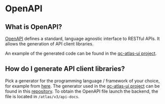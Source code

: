 # OpenAPI 

## What is OpenAPI?
[OpenAPI](https://swagger.io/specification/) defines a standard, language agnostic interface to RESTful APIs. It allows the generation of API client libraries.

An example of the generated code can be found in the [qc-atlas-ui project](https://github.com/PlanQK/qc-atlas-ui/tree/master/generated/api). 


## How do I generate API client libraries?
Pick a generator for the programming language / framework of your choice, for example from [here](https://github.com/OpenAPITools/openapi-generator).
The generator used in the [qc-atlas-ui project](https://github.com/PlanQK/qc-atlas-ui/tree/master/generated/api) can be found in this [repository](https://github.com/cyclosproject/ng-openapi-gen). 
To obtain the OpenAPI file launch the backend, the file is located in `/atlas/v3/api-docs`.
